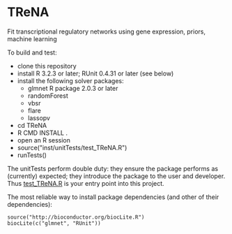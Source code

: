 # TReNA
 Fit transcriptional regulatory networks using gene expression, priors, machine learning

To build and test:

 - clone this repository
 - install R 3.2.3 or later; RUnit 0.4.31 or later (see below)
 - install the following solver packages:
   - glmnet R package 2.0.3 or later
   - randomForest
   - vbsr
   - flare
   - lassopv
 - cd TReNA
 - R CMD INSTALL .
 - open an R session
 - source("inst/unitTests/test_TReNA.R")
 - runTests()

The unitTests perform double duty: they ensure the package performs as (currently) expected;
they introduce the package to the user and developer.
Thus [test_TReNA.R](https://github.com/PriceLab/TReNA/blob/master/inst/unitTests/test_TReNA.R)
is your entry point into this project.

The most reliable way to install package dependencies (and other of their dependencies):

````
source("http://bioconductor.org/biocLite.R")
biocLite(c("glmnet", "RUnit"))
````
